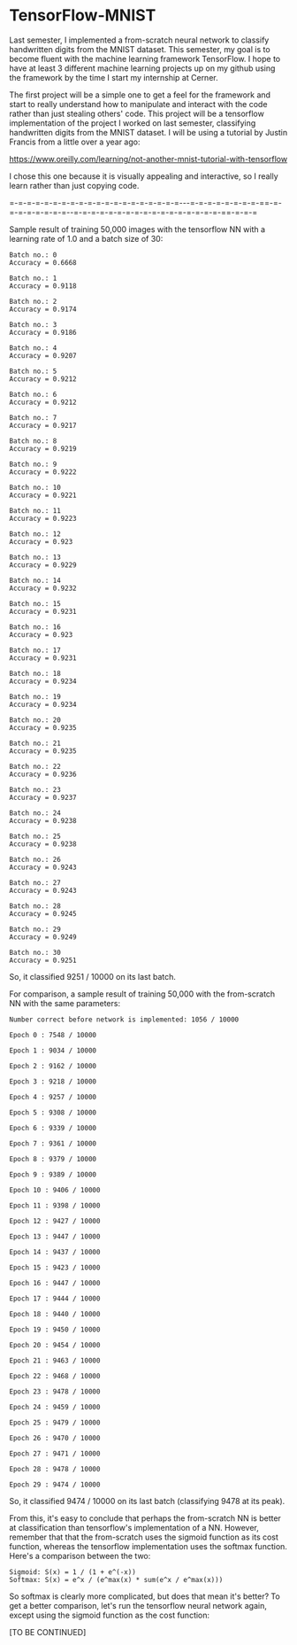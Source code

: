 # TensorFlow-MNIST
Last semester, I implemented a from-scratch neural network to classify handwritten digits from the MNIST dataset.
This semester, my goal is to become fluent with the machine learning framework TensorFlow. I hope to have at least 3
different machine learning projects up on my github using the framework by the time I start my internship at Cerner.

The first project will be a simple one to get a feel for the framework and start to really understand how to
manipulate and interact with the code rather than just stealing others' code. This project will be a tensorflow
implementation of the project I worked on last semester, classifying handwritten digits from the MNIST dataset. I
will be using a tutorial by Justin Francis from a little over a year ago:

https://www.oreilly.com/learning/not-another-mnist-tutorial-with-tensorflow

I chose this one because it is visually appealing and interactive, so I really learn rather than just copying code.

=-=-=-=-=-=-=-=-=-=-=-=-=-=-=-=-=-=-=-=---=-=-=-=-=-=-=-=-==-=-=-=-=-=-=-=-=--=-=-=-=-=-=-=-=-=-=-=-=-=-=-=-=-=-==-=-=-=

Sample result of training 50,000 images with the tensorflow NN with a learning rate of 1.0 and a batch size of 30:

    Batch no.: 0
    Accuracy = 0.6668

    Batch no.: 1
    Accuracy = 0.9118

    Batch no.: 2
    Accuracy = 0.9174

    Batch no.: 3
    Accuracy = 0.9186

    Batch no.: 4
    Accuracy = 0.9207

    Batch no.: 5
    Accuracy = 0.9212

    Batch no.: 6
    Accuracy = 0.9212

    Batch no.: 7
    Accuracy = 0.9217

    Batch no.: 8
    Accuracy = 0.9219

    Batch no.: 9
    Accuracy = 0.9222

    Batch no.: 10
    Accuracy = 0.9221

    Batch no.: 11
    Accuracy = 0.9223

    Batch no.: 12
    Accuracy = 0.923

    Batch no.: 13
    Accuracy = 0.9229

    Batch no.: 14
    Accuracy = 0.9232

    Batch no.: 15
    Accuracy = 0.9231

    Batch no.: 16
    Accuracy = 0.923

    Batch no.: 17
    Accuracy = 0.9231

    Batch no.: 18
    Accuracy = 0.9234

    Batch no.: 19
    Accuracy = 0.9234

    Batch no.: 20
    Accuracy = 0.9235

    Batch no.: 21
    Accuracy = 0.9235

    Batch no.: 22
    Accuracy = 0.9236

    Batch no.: 23
    Accuracy = 0.9237

    Batch no.: 24
    Accuracy = 0.9238

    Batch no.: 25
    Accuracy = 0.9238

    Batch no.: 26
    Accuracy = 0.9243

    Batch no.: 27
    Accuracy = 0.9243

    Batch no.: 28
    Accuracy = 0.9245

    Batch no.: 29
    Accuracy = 0.9249

    Batch no.: 30
    Accuracy = 0.9251

So, it classified 9251 / 10000 on its last batch.

For comparison, a sample result of training 50,000 with the from-scratch NN with the same parameters:

    Number correct before network is implemented: 1056 / 10000

    Epoch 0 : 7548 / 10000

    Epoch 1 : 9034 / 10000

    Epoch 2 : 9162 / 10000

    Epoch 3 : 9218 / 10000

    Epoch 4 : 9257 / 10000

    Epoch 5 : 9308 / 10000

    Epoch 6 : 9339 / 10000

    Epoch 7 : 9361 / 10000

    Epoch 8 : 9379 / 10000

    Epoch 9 : 9389 / 10000

    Epoch 10 : 9406 / 10000

    Epoch 11 : 9398 / 10000

    Epoch 12 : 9427 / 10000

    Epoch 13 : 9447 / 10000

    Epoch 14 : 9437 / 10000

    Epoch 15 : 9423 / 10000

    Epoch 16 : 9447 / 10000

    Epoch 17 : 9444 / 10000

    Epoch 18 : 9440 / 10000

    Epoch 19 : 9450 / 10000

    Epoch 20 : 9454 / 10000

    Epoch 21 : 9463 / 10000

    Epoch 22 : 9468 / 10000

    Epoch 23 : 9478 / 10000

    Epoch 24 : 9459 / 10000

    Epoch 25 : 9479 / 10000

    Epoch 26 : 9470 / 10000

    Epoch 27 : 9471 / 10000

    Epoch 28 : 9478 / 10000

    Epoch 29 : 9474 / 10000

So, it classified 9474 / 10000 on its last batch (classifying 9478 at its peak).

From this, it's easy to conclude that perhaps the from-scratch NN is better at classification than tensorflow's
implementation of a NN. However, remember that that the from-scratch uses the sigmoid function as its cost function,
whereas the tensorflow implementation uses the softmax function. Here's a comparison between the two:

    Sigmoid: S(x) = 1 / (1 + e^(-x))
    Softmax: S(x) = e^x / (e^max(x) * sum(e^x / e^max(x)))

So softmax is clearly more complicated, but does that mean it's better? To get a better comparison, let's run the
tensorflow neural network again, except using the sigmoid function as the cost function:

[TO BE CONTINUED]

